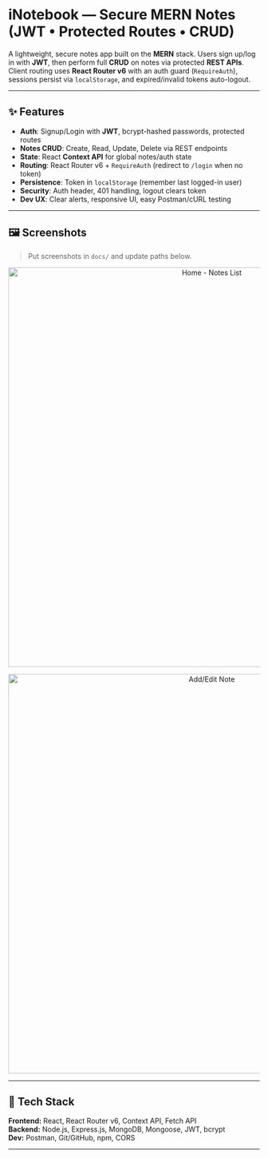 # iNotebook — Secure MERN Notes (JWT • Protected Routes • CRUD)

A lightweight, secure notes app built on the **MERN** stack. Users sign up/log in with **JWT**, then perform full **CRUD** on notes via protected **REST APIs**. Client routing uses **React Router v6** with an auth guard (`RequireAuth`), sessions persist via `localStorage`, and expired/invalid tokens auto-logout.

---

## ✨ Features
- **Auth**: Signup/Login with **JWT**, bcrypt-hashed passwords, protected routes
- **Notes CRUD**: Create, Read, Update, Delete via REST endpoints
- **State**: React **Context API** for global notes/auth state
- **Routing**: React Router v6 + `RequireAuth` (redirect to `/login` when no token)
- **Persistence**: Token in `localStorage` (remember last logged-in user)
- **Security**: Auth header, 401 handling, logout clears token
- **Dev UX**: Clear alerts, responsive UI, easy Postman/cURL testing

---

## 🖼️ Screenshots
> Put screenshots in `docs/` and update paths below.

<p align="center">
  <img src="docs/screenshot-1.png" alt="Home - Notes List" width="800">
</p>
<p align="center">
  <img src="docs/screenshot-2.png" alt="Add/Edit Note" width="800">
</p>

---

## 🧱 Tech Stack
**Frontend:** React, React Router v6, Context API, Fetch API  
**Backend:** Node.js, Express.js, MongoDB, Mongoose, JWT, bcrypt  
**Dev:** Postman, Git/GitHub, npm, CORS

---
